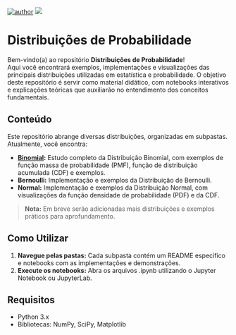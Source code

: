 [![author](https://img.shields.io/badge/author-Paola_Silva-red.svg)]([https://www.linkedin.com/in/paolaufsj/]([https://www.linkedin.com/in/paolaufsj/](https://www.linkedin.com/in/paolaufsj/))) [![](https://img.shields.io/badge/python-3.11+-blue.svg)](https://www.python.org/downloads/release/python-365/) 

# Distribuições de Probabilidade

Bem-vindo(a) ao repositório **Distribuições de Probabilidade**!  
Aqui você encontrará exemplos, implementações e visualizações das principais distribuições utilizadas em estatística e probabilidade. O objetivo deste repositório é servir como material didático, com notebooks interativos e explicações teóricas que auxiliarão no entendimento dos conceitos fundamentais.

## Conteúdo

Este repositório abrange diversas distribuições, organizadas em subpastas. Atualmente, você encontra:

- **[Binomial](./binomial/README.md):** Estudo completo da Distribuição Binomial, com exemplos de função massa de probabilidade (PMF), função de distribuição acumulada (CDF) e exemplos.
- **Bernoulli:** Implementação e exemplos da Distribuição de Bernoulli.
- **Normal:** Implementação e exemplos da Distribuição Normal, com visualizações da função densidade de probabilidade (PDF) e da CDF.

> **Nota:** Em breve serão adicionadas mais distribuições e exemplos práticos para aprofundamento.

## Como Utilizar

1. **Navegue pelas pastas:** Cada subpasta contém um README específico e notebooks com as implementações e demonstrações.
2. **Execute os notebooks:** Abra os arquivos .ipynb utilizando o Jupyter Notebook ou JupyterLab.

## Requisitos

- Python 3.x
- Bibliotecas: NumPy, SciPy, Matplotlib
